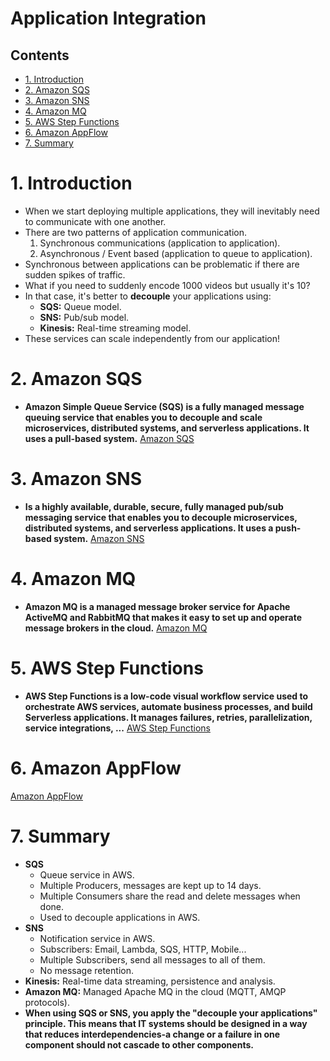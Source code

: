 # Application Integration <!-- omit in toc -->

## Contents <!-- omit in toc -->

- [1. Introduction](#1-introduction)
- [2. Amazon SQS](#2-amazon-sqs)
- [3. Amazon SNS](#3-amazon-sns)
- [4. Amazon MQ](#4-amazon-mq)
- [5. AWS Step Functions](#5-aws-step-functions)
- [6. Amazon AppFlow](#6-amazon-appflow)
- [7. Summary](#7-summary)

# 1. Introduction

- When we start deploying multiple applications, they will inevitably need to communicate with one another.
- There are two patterns of application communication.
  1. Synchronous communications (application to application).
  2. Asynchronous / Event based (application to queue to application).
- Synchronous between applications can be problematic if there are sudden spikes of traffic.
- What if you need to suddenly encode 1000 videos but usually it's 10?
- In that case, it's better to **decouple** your applications using:
  - **SQS:** Queue model.
  - **SNS:** Pub/sub model.
  - **Kinesis:** Real-time streaming model.
- These services can scale independently from our application!

# 2. Amazon SQS

- **Amazon Simple Queue Service (SQS) is a fully managed message queuing service that enables you to decouple and scale microservices, distributed systems, and serverless applications. It uses a pull-based system.** [Amazon SQS](Amazon%20SQS.md)

# 3. Amazon SNS

- **Is a highly available, durable, secure, fully managed pub/sub messaging service that enables you to decouple microservices, distributed systems, and serverless applications. It uses a push-based system.** [Amazon SNS](Amazon%20SNS.md)

# 4. Amazon MQ

- **Amazon MQ is a managed message broker service for Apache ActiveMQ and RabbitMQ that makes it easy to set up and operate message brokers in the cloud.** [Amazon MQ](Amazon%20MQ.md)

# 5. AWS Step Functions

- **AWS Step Functions is a low-code visual workflow service used to orchestrate AWS services, automate business processes, and build Serverless applications. It manages failures, retries, parallelization, service integrations, ...** [AWS Step Functions](AWS%20Step%20Functions.md)

# 6. Amazon AppFlow

[Amazon AppFlow](Amazon%20AppFlow.md)

# 7. Summary

- **SQS**
  - Queue service in AWS.
  - Multiple Producers, messages are kept up to 14 days.
  - Multiple Consumers share the read and delete messages when done.
  - Used to decouple applications in AWS.
- **SNS**
  - Notification service in AWS.
  - Subscribers: Email, Lambda, SQS, HTTP, Mobile...
  - Multiple Subscribers, send all messages to all of them.
  - No message retention.
- **Kinesis:** Real-time data streaming, persistence and analysis.
- **Amazon MQ:** Managed Apache MQ in the cloud (MQTT, AMQP protocols).
- **When using SQS or SNS, you apply the "decouple your applications" principle. This means that IT systems should be designed in a way that reduces interdependencies-a change or a failure in one component should not cascade to other components.**
